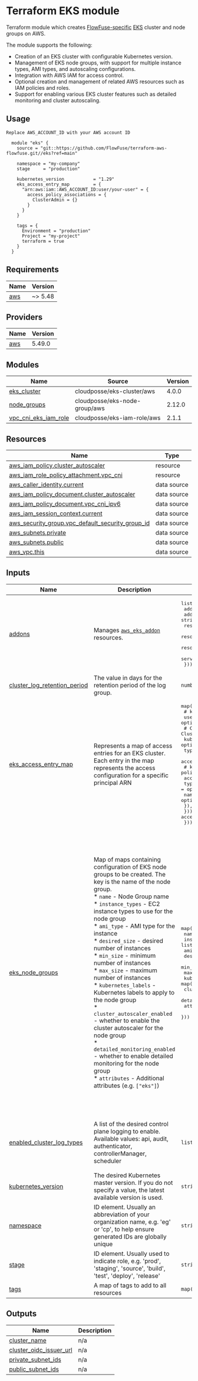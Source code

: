 # Terraform EKS module

Terraform module which creates [FlowFuse-specific](https://flowfuse.com) [EKS](https://aws.amazon.com/eks/) cluster and node groups on AWS.

The module supports the following:

- Creation of an EKS cluster with configurable Kubernetes version.
- Management of EKS node groups, with support for multiple instance types, AMI types, and autoscaling configurations.
- Integration with AWS IAM for access control.
- Optional creation and management of related AWS resources such as IAM policies and roles.
- Support for enabling various EKS cluster features such as detailed monitoring and cluster autoscaling.

## Usage

`Replace AWS_ACCOUNT_ID with your AWS account ID`

```hcl
  module "eks" {
    source = "git::https://github.com/FlowFuse/terraform-aws-flowfuse.git//eks?ref=main"

    namespace = "my-company"
    stage     = "production"

    kubernetes_version           = "1.29"
    eks_access_entry_map         = {
      "arn:aws:iam::AWS_ACCOUNT_ID:user/your-user" = {
        access_policy_associations = {
          ClusterAdmin = {}
        }
      }
    }

    tags = {
      Environment = "production"
      Project = "my-project"
      terraform = true
    }
  }
```

<!-- BEGIN_TF_DOCS -->
## Requirements

| Name | Version |
|------|---------|
| <a name="requirement_aws"></a> [aws](#requirement\_aws) | ~> 5.48 |

## Providers

| Name | Version |
|------|---------|
| <a name="provider_aws"></a> [aws](#provider\_aws) | 5.49.0 |

## Modules

| Name | Source | Version |
|------|--------|---------|
| <a name="module_eks_cluster"></a> [eks\_cluster](#module\_eks\_cluster) | cloudposse/eks-cluster/aws | 4.0.0 |
| <a name="module_node_groups"></a> [node\_groups](#module\_node\_groups) | cloudposse/eks-node-group/aws | 2.12.0 |
| <a name="module_vpc_cni_eks_iam_role"></a> [vpc\_cni\_eks\_iam\_role](#module\_vpc\_cni\_eks\_iam\_role) | cloudposse/eks-iam-role/aws | 2.1.1 |

## Resources

| Name | Type |
|------|------|
| [aws_iam_policy.cluster_autoscaler](https://registry.terraform.io/providers/hashicorp/aws/latest/docs/resources/iam_policy) | resource |
| [aws_iam_role_policy_attachment.vpc_cni](https://registry.terraform.io/providers/hashicorp/aws/latest/docs/resources/iam_role_policy_attachment) | resource |
| [aws_caller_identity.current](https://registry.terraform.io/providers/hashicorp/aws/latest/docs/data-sources/caller_identity) | data source |
| [aws_iam_policy_document.cluster_autoscaler](https://registry.terraform.io/providers/hashicorp/aws/latest/docs/data-sources/iam_policy_document) | data source |
| [aws_iam_policy_document.vpc_cni_ipv6](https://registry.terraform.io/providers/hashicorp/aws/latest/docs/data-sources/iam_policy_document) | data source |
| [aws_iam_session_context.current](https://registry.terraform.io/providers/hashicorp/aws/latest/docs/data-sources/iam_session_context) | data source |
| [aws_security_group.vpc_default_security_group_id](https://registry.terraform.io/providers/hashicorp/aws/latest/docs/data-sources/security_group) | data source |
| [aws_subnets.private](https://registry.terraform.io/providers/hashicorp/aws/latest/docs/data-sources/subnets) | data source |
| [aws_subnets.public](https://registry.terraform.io/providers/hashicorp/aws/latest/docs/data-sources/subnets) | data source |
| [aws_vpc.this](https://registry.terraform.io/providers/hashicorp/aws/latest/docs/data-sources/vpc) | data source |

## Inputs

| Name | Description | Type | Default | Required |
|------|-------------|------|---------|:--------:|
| <a name="input_addons"></a> [addons](#input\_addons) | Manages [`aws_eks_addon`](https://registry.terraform.io/providers/hashicorp/aws/latest/docs/resources/eks_addon) resources. | <pre>list(object({<br>    addon_name                  = string<br>    addon_version               = string<br>    resolve_conflicts           = optional(string, null)<br>    resolve_conflicts_on_create = optional(string, null)<br>    resolve_conflicts_on_update = optional(string, null)<br>    service_account_role_arn    = string<br>  }))</pre> | `[]` | no |
| <a name="input_cluster_log_retention_period"></a> [cluster\_log\_retention\_period](#input\_cluster\_log\_retention\_period) | The value in days for the retention period of the log group. | `number` | `14` | no |
| <a name="input_eks_access_entry_map"></a> [eks\_access\_entry\_map](#input\_eks\_access\_entry\_map) | Represents a map of access entries for an EKS cluster. Each entry in the map represents the access configuration for a specific principal ARN | <pre>map(object({<br>    # key is principal_arn<br>    user_name = optional(string)<br>    # Cannot assign "system:*" groups to IAM users, use ClusterAdmin and Admin instead<br>    kubernetes_groups = optional(list(string), [])<br>    type              = optional(string, "STANDARD")<br>    access_policy_associations = optional(map(object({<br>      # key is policy_arn or policy_name<br>      access_scope = optional(object({<br>        type       = optional(string, "cluster")<br>        namespaces = optional(list(string))<br>      }), {}) # access_scope<br>    })), {})  # access_policy_associations<br>  }))</pre> | `{}` | no |
| <a name="input_eks_node_groups"></a> [eks\_node\_groups](#input\_eks\_node\_groups) | Map of maps containing configuration of EKS node groups to be created. The key is the name of the node group.<br>    * `name` - Node Group name<br>    * `instance_types` - EC2 instance types to use for the node group<br>    * `ami_type` - AMI type for the instance<br>    * `desired_size` - desired number of instances<br>    * `min_size` - minimum number of instances<br>    * `max_size` - maximum number of instances<br>    * `kubernetes_labels` - Kubernetes labels to apply to the node group<br>    * `cluster_autoscaler_enabled` - whether to enable the cluster autoscaler for the node group<br>    * `detailed_monitoring_enabled` - whether to enable detailed monitoring for the node group<br>    * `attributes` - Additional attributes (e.g. `["eks"]`) | <pre>map(object({<br>    name                        = string<br>    instance_types              = list(string)<br>    ami_type                    = string<br>    desired_size                = number<br>    min_size                    = number<br>    max_size                    = number<br>    kubernetes_labels           = map(string)<br>    cluster_autoscaler_enabled  = bool<br>    detailed_monitoring_enabled = bool<br>    attributes                  = list(string)<br>  }))</pre> | <pre>{<br>  "management": {<br>    "ami_type": "AL2_x86_64",<br>    "attributes": [<br>      "management"<br>    ],<br>    "cluster_autoscaler_enabled": true,<br>    "desired_size": 1,<br>    "detailed_monitoring_enabled": false,<br>    "instance_types": [<br>      "m6a.xlarge"<br>    ],<br>    "kubernetes_labels": {<br>      "role": "management"<br>    },<br>    "max_size": 2,<br>    "min_size": 1,<br>    "name": "management"<br>  },<br>  "projects": {<br>    "ami_type": "AL2_ARM_64",<br>    "attributes": [<br>      "projects"<br>    ],<br>    "cluster_autoscaler_enabled": true,<br>    "desired_size": 1,<br>    "detailed_monitoring_enabled": false,<br>    "instance_types": [<br>      "t4g.large"<br>    ],<br>    "kubernetes_labels": {<br>      "role": "projects"<br>    },<br>    "max_size": 4,<br>    "min_size": 1,<br>    "name": "projects"<br>  }<br>}</pre> | no |
| <a name="input_enabled_cluster_log_types"></a> [enabled\_cluster\_log\_types](#input\_enabled\_cluster\_log\_types) | A list of the desired control plane logging to enable. Available values: api, audit, authenticator, controllerManager, scheduler | `list(string)` | <pre>[<br>  "api",<br>  "audit",<br>  "authenticator",<br>  "controllerManager",<br>  "scheduler"<br>]</pre> | no |
| <a name="input_kubernetes_version"></a> [kubernetes\_version](#input\_kubernetes\_version) | The desired Kubernetes master version. If you do not specify a value, the latest available version is used. | `string` | `"1.26"` | no |
| <a name="input_namespace"></a> [namespace](#input\_namespace) | ID element. Usually an abbreviation of your organization name, e.g. 'eg' or 'cp', to help ensure generated IDs are globally unique | `string` | n/a | yes |
| <a name="input_stage"></a> [stage](#input\_stage) | ID element. Usually used to indicate role, e.g. 'prod', 'staging', 'source', 'build', 'test', 'deploy', 'release' | `string` | n/a | yes |
| <a name="input_tags"></a> [tags](#input\_tags) | A map of tags to add to all resources | `map(string)` | `{}` | no |

## Outputs

| Name | Description |
|------|-------------|
| <a name="output_cluster_name"></a> [cluster\_name](#output\_cluster\_name) | n/a |
| <a name="output_cluster_oidc_issuer_url"></a> [cluster\_oidc\_issuer\_url](#output\_cluster\_oidc\_issuer\_url) | n/a |
| <a name="output_private_subnet_ids"></a> [private\_subnet\_ids](#output\_private\_subnet\_ids) | n/a |
| <a name="output_public_subnet_ids"></a> [public\_subnet\_ids](#output\_public\_subnet\_ids) | n/a |
<!-- END_TF_DOCS -->